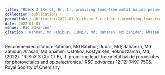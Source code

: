 ```yaml
---
title: "RbSnX 3 (X= Cl, Br, I): promising lead-free metal halide perovskites for photovoltaics and optoelectronics"
collection: publications
permalink: /publication/2022-01-01-rbsnx-3-x-cl-br-i-promising-lead-free-metal-halide-perovskites-for-photovoltaics-and-optoelectronics
date: 2022-01-01
venue: 'RSC advances'
citation: 'Rahman, Md Habibur; Jubair, Md; Rahaman, Md Zahidur; Ahasan, Md Shamim; Ostrikov, Kostya Ken; Roknuzzaman, Md; (2022). &quot;RbSnX 3 (X= Cl, Br, I): promising lead-free metal halide perovskites for photovoltaics and optoelectronics.&quot; <i>RSC advances</i> 12(12) 7497-7505. Royal Society of Chemistry'
---
```


Recommended citation: Rahman, Md Habibur; Jubair, Md; Rahaman, Md Zahidur; Ahasan, Md Shamim; Ostrikov, Kostya Ken; Roknuzzaman, Md; (2022). "RbSnX 3 (X= Cl, Br, I): promising lead-free metal halide perovskites for photovoltaics and optoelectronics." <i>RSC advances</i> 12(12) 7497-7505. Royal Society of Chemistry